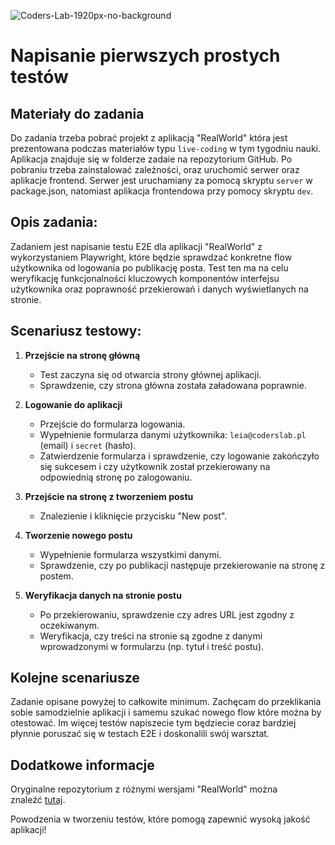 ![Coders-Lab-1920px-no-background](https://user-images.githubusercontent.com/30623667/104709394-2cabee80-571f-11eb-9518-ea6a794e558e.png)


# Napisanie pierwszych prostych testów

## Materiały do zadania

Do zadania trzeba pobrać projekt z aplikacją "RealWorld" która jest prezentowana podczas materiałów typu `live-coding` w tym tygodniu nauki. Aplikacja znajduje się w folderze zadaie na repozytorium GitHub. Po pobraniu trzeba zainstalować zależności, oraz uruchomić serwer oraz aplikacje frontend. Serwer jest uruchamiany za pomocą skryptu `server` w package.json, natomiast aplikacja frontendowa przy pomocy skryptu `dev`.

## Opis zadania:
Zadaniem jest napisanie testu E2E dla aplikacji "RealWorld" z wykorzystaniem Playwright, które będzie sprawdzać konkretne flow użytkownika od logowania po publikację posta. Test ten ma na celu weryfikację funkcjonalności kluczowych komponentów interfejsu użytkownika oraz poprawność przekierowań i danych wyświetlanych na stronie.

## Scenariusz testowy:

1. **Przejście na stronę główną**
    - Test zaczyna się od otwarcia strony głównej aplikacji.
    - Sprawdzenie, czy strona główna została załadowana poprawnie.

2. **Logowanie do aplikacji**
    - Przejście do formularza logowania.
    - Wypełnienie formularza danymi użytkownika: `leia@coderslab.pl` (email) i `secret` (hasło).
    - Zatwierdzenie formularza i sprawdzenie, czy logowanie zakończyło się sukcesem i czy użytkownik został przekierowany na odpowiednią stronę po zalogowaniu.

3. **Przejście na stronę z tworzeniem postu**
    - Znalezienie i kliknięcie przycisku "New post".

4. **Tworzenie nowego postu**
    - Wypełnienie formularza wszystkimi danymi.
    - Sprawdzenie, czy po publikacji następuje przekierowanie na stronę z postem.

5. **Weryfikacja danych na stronie postu**
    - Po przekierowaniu, sprawdzenie czy adres URL jest zgodny z oczekiwanym.
    - Weryfikacja, czy treści na stronie są zgodne z danymi wprowadzonymi w formularzu (np. tytuł i treść postu).

## Kolejne scenariusze
Zadanie opisane powyżej to całkowite minimum. Zachęcam do przeklikania sobie samodzielnie aplikacji i samemu szukać nowego flow które można by otestować. Im więcej testów napiszecie tym będziecie coraz bardziej płynnie poruszać się w testach E2E i doskonalili swój warsztat.

## Dodatkowe informacje
Oryginalne repozytorium z różnymi wersjami "RealWorld" można znaleźć [tutaj](https://codebase.show/projects/realworld).

Powodzenia w tworzeniu testów, które pomogą zapewnić wysoką jakość aplikacji!